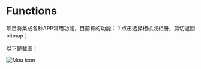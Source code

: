 # Functions
项目将集成各种APP常用功能，目前有的功能：
1.点击选择相机或相册，剪切返回bitmap；


以下是截图：

![Mou icon](https://github.com/AxunA/Functions/blob/master/screenshots/screenshots.png?raw=true)